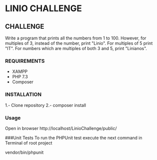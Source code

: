 # LINIO CHALLENGE

## CHALLENGE
Write a program that prints all the numbers from 1 to 100. However, for multiples of 3, instead of the number, print "Linio". For multiples of 5 print "IT". For numbers which are multiples of both 3 and 5, print "Linianos".

### REQUIREMENTS
- XAMPP
- PHP 7.3
- Composer

### INSTALLATION
1.- Clone repository
2.- composer install

### Usage
Open in browser
http://localhost/LinioChallenge/public/

###Unit Tests
To run the PHPUnit test execute the next command in Terminal of root project
 
vendor/bin/phpunit
